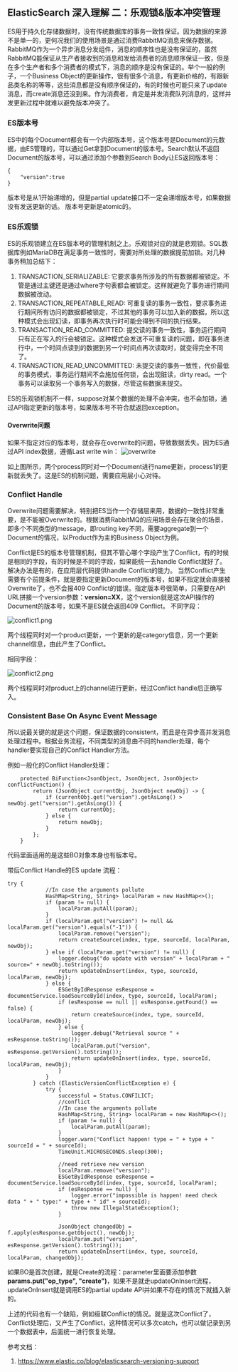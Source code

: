 ## ElasticSearch 深入理解 二：乐观锁&版本冲突管理

ES用于持久化存储数据时，没有传统数据库的事务一致性保证。因为数据的来源不是单一的，更何况我们的使用场景是通过消费RabbitMQ消息来保存数据。
RabbitMQ作为一个异步消息分发组件，消息的顺序性也是没有保证的，虽然RabbitMQ能保证从生产者接收到的消息和发给消费者的消息顺序保证一致，但是在多个生产者和多个消费者的模式下，消息的顺序是没有保证的。举个一般的例子，一个Business Object的更新操作，很有很多个消息，有更新价格的，有跟新品类名称的等等，这些消息都是没有顺序保证的，有的时候也可能只来了update消息，而create消息还没到来。作为消费者，肯定是并发消费队列消息的，这样并发更新过程中就难以避免版本冲突了。

### ES版本号
ES中的每个Document都会有一个内部版本号，这个版本号是Document的元数据，由ES管理的，可以通过Get拿到Document的版本号。Search默认不返回Document的版本号，可以通过添加个参数到Search Body让ES返回版本号：
```
{
	"version":true
}
```
版本号是从1开始递增的，但是partial update接口不一定会递增版本号，如果数据没有发送更新的话。
版本号更新是atomic的。

### ES乐观锁
ES的乐观锁建立在ES版本号的管理机制之上。乐观锁对应的就是悲观锁。SQL数据库例如MariaDB在满足事务一致性时，需要对所处理的数据提前加锁。对几种事务稍加总结下：

1. TRANSACTION_SERIALIZABLE: 它要求事务所涉及的所有数据都被锁定。不管是通过主键还是通过where字句表都会被锁定。这样就避免了事务进行期间数据被改动。
2. TRANSACTION_REPEATABLE_READ: 可重复读的事务一致性，要求事务进行期间所有访问的数据都被锁定，不过其他的事务可以加入新的数据，所以这种模式会出现幻读，即事务再次执行时可能会得到不同的执行结果。
3. TRANSACTION_READ_COMMITTED: 提交读的事务一致性，事务运行期间只有正在写入的行会被锁定。这种模式会发送不可重复读的问题，即在事务进行中，一个时间点读到的数据到另一个时间点再次读取时，就变得完全不同了。
4. TRANSACTION_READ_UNCOMMITTED: 未提交读的事务一致性，代价最低的事务模式，事务运行期间不会施加任何锁，会出现脏读，dirty read。一个事务可以读取另一个事务写入的数据，尽管这些数据未提交。

ES的乐观锁机制不一样，suppose对某个数据的处理不会冲突，也不会加锁，通过API指定更新的版本号，如果版本号不符合就返回exception。

#### Overwrite问题
如果不指定对应的版本号，就会存在overwrite的问题，导致数据丢失。因为ES通过API index数据，遵循Last write win：
![overwrite](overwrite.png)

如上图所示，两个process同时对一个Document进行name更新，process1的更新就丢失了。这是ES的机制问题，需要应用层小心对待。

### Conflict Handle
Overwrite问题需要解决，特别把ES当作一个存储层来用，数据的一致性非常重要，是不能被Overwrite的。根据消费RabbitMQ的应用场景会存在聚合的场景，即多个不同类型的message，即routing key不同，需要aggregate到一个Document的情况，以Product作为主的Business Object为例。

Conflict是ES的版本号管理机制，但其不管心哪个字段产生了Conflict，有的时候是相同的字段，有的时候是不同的字段，如果能统一去handle Conflict就好了。解决办法是有的，在应用层代码提供handle Conflict的能力。
当然Conflict产生需要有个前提条件，就是要指定更新Document的版本号，如果不指定就会直接被Overwrite了，也不会报409 Conflict的错误。指定版本号很简单，只需要在API URL拼接一个version参数：**version=XX**，这个version就是这次API操作的Document的版本号，如果不是ES就会返回409 Conflict。
不同字段：

![conflict1.png](./conflict1.png)

两个线程同时对一个product更新，一个更新的是category信息，另一个更新channel信息，由此产生了Conflict。

相同字段：

![conflict2.png](./conflict2.png)

两个线程同时对product上的channel进行更新，经过Conflict handle后正确写入。

### Consistent Base On Async Event Message
所以说最关键的就是这个问题，保证数据的consistent，而且是在异步高并发消息处理过程中。根据业务流程，不同类型的消息由不同的handler处理，每个handler要实现自己的Conflict Handler方法。

例如一般化的Conflict Handler处理：
```
    protected BiFunction<JsonObject, JsonObject, JsonObject> conflictFunction() {
        return (JsonObject currentObj, JsonObject newObj) -> {
            if (currentObj.get("version").getAsLong() > newObj.get("version").getAsLong()) {
                return currentObj;
            } else {
                return newObj;
            }
        };
    }
```

代码里面适用的是这些BO对象本身也有版本号。

带后Conflict Handle的ES update 流程：
```
try {
            //In case the arguments pollute
            HashMap<String, String> localParam = new HashMap<>();
            if (param != null) {
                localParam.putAll(param);
            }
            if (localParam.get("version") != null && localParam.get("version").equals("-1")) {
                localParam.remove("version");
                return createSource(index, type, sourceId, localParam, newObj);
            } else if (localParam.get("version") != null) {
                logger.debug("do update with version" + localParam + " source=" + newObj.toString());
                return updateOnInsert(index, type, sourceId, localParam, newObj);
            } else {
                ESGetByIdResponse esResponse = documentService.loadSourceById(index, type, sourceId, localParam);
                if (esResponse == null || esResponse.getFound() == false) {
                    return createSource(index, type, sourceId, localParam, newObj);
                } else {
                    logger.debug("Retrieval source " + esResponse.toString());
                    localParam.put("version", esResponse.getVersion().toString());
                    return updateOnInsert(index, type, sourceId, localParam, newObj);
                }
            }
        } catch (ElasticVersionConflictException e) {
            try {
                successful = Status.CONFILICT;
                //conflict
                //In case the arguments pollute
                HashMap<String, String> localParam = new HashMap<>();
                if (param != null) {
                    localParam.putAll(param);
                }
                logger.warn("Conflict happen! type = " + type + " sourceId = " + sourceId);
                TimeUnit.MICROSECONDS.sleep(300);

                //need retrieve new version
                localParam.remove("version");
                ESGetByIdResponse esResponse = documentService.loadSourceById(index, type, sourceId, localParam);
                if (esResponse == null) {
                    logger.error("impossible is happen! need check data " + " type:" + type + " id" + sourceId);
                    throw new IllegalStateException();
                }

                JsonObject changedObj = f.apply(esResponse.getObject(), newObj);
                localParam.put("version", esResponse.getVersion().toString());
                return updateOnInsert(index, type, sourceId, localParam, changedObj);
```

如果BO是首次创建，就是Create的流程：parameter里面要添加参数**params.put("op_type", "create")**，如果不是就走updateOnInsert流程，updateOnInsert就是调用ES的partial update API并如果不存在的情况下就插入新的。

上述的代码也有一个缺陷，例如级联Conflict的情况。就是这次Conflict了，Conflict处理后，又产生了Conflict，这种情况可以多次catch，也可以做记录到另一个数据表中，后面统一进行恢复处理。

参考文档：

1. https://www.elastic.co/blog/elasticsearch-versioning-support